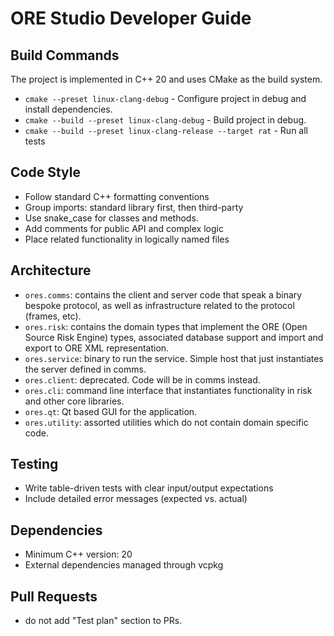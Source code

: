 # ORE Studio Developer Guide

## Build Commands

The project is implemented in C++ 20 and uses CMake as the build system.

- `cmake --preset linux-clang-debug` - Configure project in debug and install dependencies.
- `cmake --build --preset linux-clang-debug` - Build project in debug.
- `cmake --build --preset linux-clang-release --target rat` - Run all tests

## Code Style

- Follow standard C++ formatting conventions
- Group imports: standard library first, then third-party
- Use snake_case for classes and methods.
- Add comments for public API and complex logic
- Place related functionality in logically named files

## Architecture

- `ores.comms`: contains the client and server code that speak a binary bespoke
  protocol, as well as infrastructure related to the protocol (frames, etc).
- `ores.risk`: contains the domain types that implement the ORE (Open Source
  Risk Engine) types, associated database support and import and export to ORE
  XML representation.
- `ores.service`: binary to run the service. Simple host that just instantiates
  the server defined in comms.
- `ores.client`: deprecated. Code will be in comms instead.
- `ores.cli`: command line interface that instantiates functionality in risk and
  other core libraries.
- `ores.qt`: Qt based GUI for the application.
- `ores.utility`: assorted utilities which do not contain domain specific code.

## Testing

- Write table-driven tests with clear input/output expectations
- Include detailed error messages (expected vs. actual)

## Dependencies

- Minimum C++ version: 20
- External dependencies managed through vcpkg

## Pull Requests

- do not add "Test plan" section to PRs.
